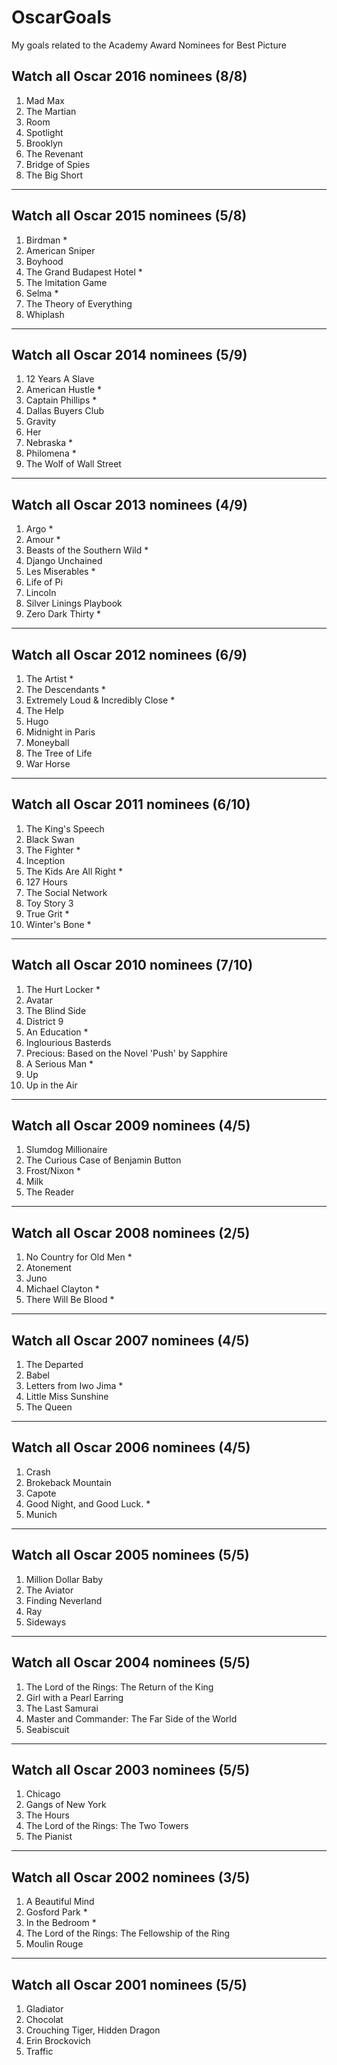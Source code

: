 # OscarGoals
My goals related to the Academy Award Nominees for Best Picture

## Watch all Oscar 2016 nominees (8/8)
1. Mad Max
2. The Martian
3. Room 
4. Spotlight
5. Brooklyn
6. The Revenant 
7. Bridge of Spies
8. The Big Short

-------------------

## Watch all Oscar 2015 nominees (5/8)
1. Birdman *
2. American Sniper
3. Boyhood 
4. The Grand Budapest Hotel *
5. The Imitation Game
6. Selma *
7. The Theory of Everything
8. Whiplash

-------------------

## Watch all Oscar 2014 nominees (5/9)
1. 12 Years A Slave
2. American Hustle *
3. Captain Phillips *
4. Dallas Buyers Club 
5. Gravity
6. Her
7. Nebraska *
8. Philomena *
9. The Wolf of Wall Street

-------------------

## Watch all Oscar 2013 nominees (4/9)
1. Argo *
2. Amour *
3. Beasts of the Southern Wild *
4. Django Unchained
5. Les Miserables *
6. Life of Pi
7. Lincoln
8. Silver Linings Playbook
9. Zero Dark Thirty *

-------------------

## Watch all Oscar 2012 nominees (6/9)
1. The Artist *
2. The Descendants *
3. Extremely Loud & Incredibly Close *
4. The Help
5. Hugo
6. Midnight in Paris
7. Moneyball
8. The Tree of Life
9. War Horse

-------------------

## Watch all Oscar 2011 nominees (6/10)
1. The King's Speech
2. Black Swan
3. The Fighter *
4. Inception
5. The Kids Are All Right *
6. 127 Hours
7. The Social Network
8. Toy Story 3
9. True Grit *
10. Winter's Bone *

-------------------

## Watch all Oscar 2010 nominees (7/10)
1. The Hurt Locker *
2. Avatar
3. The Blind Side
4. District 9
5. An Education *
6. Inglourious Basterds
7. Precious: Based on the Novel 'Push' by Sapphire
8. A Serious Man *
9. Up
10. Up in the Air

-------------------

## Watch all Oscar 2009 nominees (4/5)
1. Slumdog Millionaire
2. The Curious Case of Benjamin Button
3. Frost/Nixon *
4. Milk
5. The Reader

-------------------

## Watch all Oscar 2008 nominees (2/5)
1. No Country for Old Men *
2. Atonement
3. Juno
4. Michael Clayton *
5. There Will Be Blood *

-------------------

## Watch all Oscar 2007 nominees (4/5)
1. The Departed
2. Babel
3. Letters from Iwo Jima *
4. Little Miss Sunshine
5. The Queen

-------------------

## Watch all Oscar 2006 nominees (4/5)
1. Crash
2. Brokeback Mountain
3. Capote
4. Good Night, and Good Luck. *
5. Munich

-------------------

## Watch all Oscar 2005 nominees (5/5)
1. Million Dollar Baby
2. The Aviator
3. Finding Neverland
4. Ray
5. Sideways

-------------------

## Watch all Oscar 2004 nominees (5/5)
1. The Lord of the Rings: The Return of the King
2. Girl with a Pearl Earring
3. The Last Samurai
4. Master and Commander: The Far Side of the World
5. Seabiscuit

-------------------

## Watch all Oscar 2003 nominees (5/5)
1. Chicago
2. Gangs of New York
3. The Hours
4. The Lord of the Rings: The Two Towers
5. The Pianist

-------------------

## Watch all Oscar 2002 nominees (3/5)
1. A Beautiful Mind
2. Gosford Park *
3. In the Bedroom *
4. The Lord of the Rings: The Fellowship of the Ring
5. Moulin Rouge

-------------------

## Watch all Oscar 2001 nominees (5/5)
1. Gladiator
2. Chocolat
3. Crouching Tiger, Hidden Dragon
4. Erin Brockovich
5. Traffic
